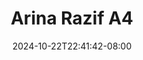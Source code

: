--- 
title: "Arina Razif A4"
description: "download   Arina Razif A4 terbaru durasi panjang baru"
date: 2024-10-22T22:41:42-08:00
file_code: "5ceh3v3i3xvt"
draft: false
cover: "t1pfb6mrlxhr5ggu.jpg"
tags: ["Arina", "Razif", "bokep-indo", "bokep-viral", "bokep-ig"]
length: 96
fld_id: "1483926"
foldername: "Arina Razif"
categories: ["Arina Razif"]
views: 0
---